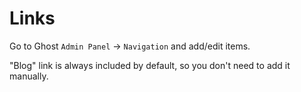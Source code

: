 # Links

Go to Ghost `Admin Panel` → `Navigation` and add/edit items.

"Blog" link is always included by default, so you don't need to add it manually.
